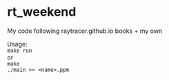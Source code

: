 # rt_weekend
My code following raytracer.github.io books + my own

Usage:\
`make run`\
or\
`make`\
`./main >> <name>.ppm`
